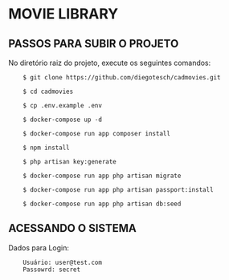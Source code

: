<h1>MOVIE LIBRARY</h1>

<h2> PASSOS PARA SUBIR O PROJETO</h2>

No diretório raiz do projeto, execute os seguintes comandos:

		$ git clone https://github.com/diegotesch/cadmovies.git

		$ cd cadmovies
		
		$ cp .env.example .env

		$ docker-compose up -d

		$ docker-compose run app composer install

		$ npm install

		$ php artisan key:generate

		$ docker-compose run app php artisan migrate

		$ docker-compose run app php artisan passport:install

		$ docker-compose run app php artisan db:seed


<h2>ACESSANDO O SISTEMA</h2>

Dados para Login: 

		Usuário: user@test.com
		Passowrd: secret
